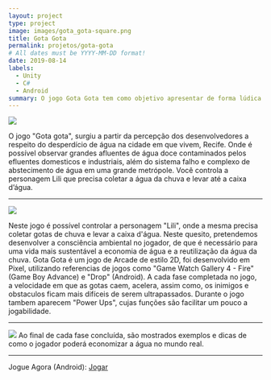 ```yaml
---
layout: project
type: project
image: images/gota_gota-square.png
title: Gota Gota
permalink: projetos/gota-gota
# All dates must be YYYY-MM-DD format!
date: 2019-08-14
labels:
  - Unity
  - C#
  - Android
summary: O jogo Gota Gota tem como objetivo apresentar de forma lúdica a importância da economia da água para um futuro sustentável.
---
```


<img class="ui image" src="{{ site.baseurl }}/images/gota_gota-header.png">

O jogo "Gota gota", surgiu a partir da percepção dos desenvolvedores a respeito do desperdício de água na cidade em que vivem, Recife. Onde é possível observar grandes afluentes de água doce contaminados pelos efluentes domesticos e industriais, além do sistema falho e complexo de abstecimento de água em uma grande metrópole. 
Você controla a personagem Lili que precisa coletar a água da chuva e levar até a caixa d’água. 
<hr>
<img class="ui image" src="{{ site.baseurl }}/images/screenshots/gg-1.png">

Neste jogo é possível controlar a personagem "Lili", onde a mesma precisa coletar gotas de chuva e levar a caixa d'água. Neste quesito, pretendemos desenvolver a consciência ambiental no jogador, de que é necessário para uma vida mais sustentável a economia de água e a reutilização da água da chuva.
Gota Gota é um jogo de Arcade de estilo 2D, foi desenvolvido em Pixel, utilizando referencias de jogos como "Game Watch Gallery 4 - Fire" (Game Boy Advance) e "Drop" (Android). 
A cada fase completada no jogo, a velocidade em que as gotas caem, acelera, assim como, os inimigos e obstaculos ficam mais difíceis de serem ultrapassados. Durante o jogo tambem aparecem "Power Ups", cujas funções são facilitar um pouco a jogabilidade.
<hr>
<img class="ui image" src="{{ site.baseurl }}/images/screenshots/gg-2.png">
Ao final de cada fase concluída, são mostrados exemplos e dicas de como o jogador poderá economizar a água no mundo real.
<hr>


Jogue Agora (Android): <a href="https://play.google.com/store/apps/details?id=com.cakeroll.minigame"><i class="large github icon"></i>Jogar</a>